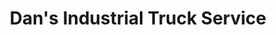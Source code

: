 ---
title: "Dan's Industrial Truck Service"
url: /lima/dans-industrial-truck-service/
shop: Autowerkstatt
---